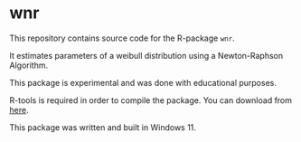 # wnr

This repository contains source code for the R-package `wnr`.

It estimates parameters of a weibull distribution using a Newton-Raphson Algorithm.

This package is experimental and was done with educational purposes.

R-tools is required in order to compile the package. You can download from [here](https://cran.r-project.org/bin/windows/Rtools/).

This package was written and built in Windows 11.
